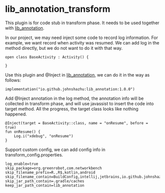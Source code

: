 # lib_annotation_transform
This plugin is for code stub in transform phase. It
needs to be used together with [lib_annotation](https://github.com/johnshazhu/lib_annotation).

In our project, we may need inject some code to record log information. 
For example, we want record when activity was resumed. We can add log in
the method directly, but we do not want to do it with that way.
```
open class BaseActivity : Activity() {

}
```

Use this plugin and @Inject in [lib_annotation](https://github.com/johnshazhu/lib_annotation), 
 we can do it in the way as follows:
```
implementation("io.github.johnshazhu:lib_annotation:1.0.0")
```
Add @Inject annotation in the log method, the annotation info will be collected in transform phase, and will use
javassist to insert the code into target method. All the progress, the target class looks like nothing happened.
```
@Inject(target = BaseActivity::class, name = "onResume", before = true)
fun onResume() {
    Log.i("xdebug", "onResume")
}
```
Support custom config, we can add config info in transform_config.properties.
```
log_enable=true
skip_package=org.greenrobot,com.networkbench
skip_filename_prefix=R.,R$,kotlin,android
skip_filename_contain=BuildConfig,intellij,jetbrains,io.github.johnshazhu
skip_jar_path_contain=.gradle/caches
keep_jar_path_contain=lib_annotation
```

